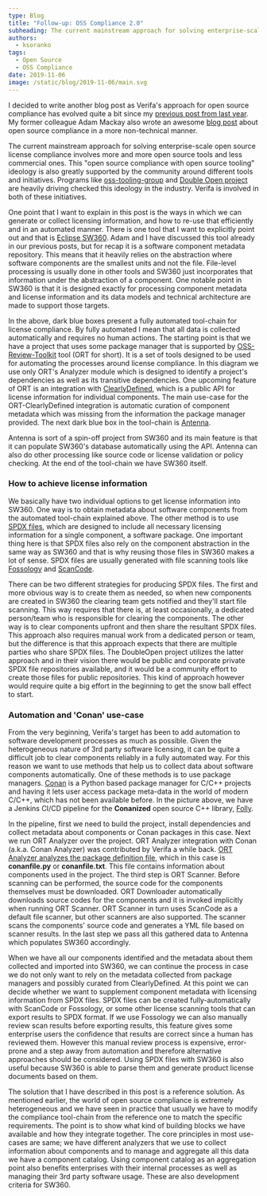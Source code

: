 ```yaml
---
type: Blog
title: "Follow-up: OSS Compliance 2.0"
subheading: The current mainstream approach for solving enterprise-scale open source license compliance involves more and more open source tools and less commercial ones.
authors:
  - ksoranko
tags:
  - Open Source
  - OSS Compliance
date: 2019-11-06
image: /static/blog/2019-11-06/main.svg
---
```


I decided to write another blog post as Verifa's approach for open source compliance has evolved quite a bit since my [previous post from last year](/insights/oss-compliance/). My former colleague Adam Mackay also wrote an awesome [blog post](/insights/open-source-will-rock-your-devops-world/) about open source compliance in a more non-technical manner.

The current mainstream approach for solving enterprise-scale open source license compliance involves more and more open source tools and less commercial ones. This "open source compliance with open source tooling" ideology is also greatly supported by the community around different tools and initiatives. Programs like [oss-tooling-group](https://oss-compliance-tooling.org/) and [Double Open project](https://www.doubleopen.org/) are heavily driving checked this ideology in the industry. Verifa is involved in both of these initiatives.

One point that I want to explain in this post is the ways in which we can generate or collect licensing information, and how to re-use that efficiently and in an automated manner. There is one tool that I want to explicitly point out and that is [Eclipse SW360](https://github.com/eclipse/sw360). Adam and I have discussed this tool already in our previous posts, but for recap it is a software component metadata repository. This means that it heavily relies on the abstraction where software components are the smallest units and not the file. File-level processing is usually done in other tools and SW360 just incorporates that information under the abstraction of a component. One notable point in SW360 is that it is designed exactly for processing component metadata and license information and its data models and technical architecture are made to support those targets.

In the above, dark blue boxes present a fully automated tool-chain for license compliance. By fully automated I mean that all data is collected automatically and requires no human actions. The starting point is that we have a project that uses some package manager that is supported by [OSS-Review-Toolkit](https://github.com/oss-review-toolkit/ort) tool (ORT for short). It is a set of tools designed to be used for automating the processes around license compliance. In this diagram we use only ORT's Analyzer module which is designed to identify a project's dependencies as well as its transitive dependencies. One upcoming feature of ORT is an integration with [ClearlyDefined](https://clearlydefined.io/), which is a public API for license information for individual components. The main use-case for the ORT-ClearlyDefined integration is automatic curation of component metadata which was missing from the information the package manager provided. The next dark blue box in the tool-chain is [Antenna](https://github.com/eclipse/antenna).

Antenna is sort of a spin-off project from SW360 and its main feature is that it can populate SW360's database automatically using the API. Antenna can also do other processing like source code or license validation or policy checking. At the end of the tool-chain we have SW360 itself.

### How to achieve license information

We basically have two individual options to get license information into SW360. One way is to obtain metadata about software components from the automated tool-chain explained above. The other method is to use [SPDX files](https://spdx.dev/), which are designed to include all necessary licensing information for a single component, a software package. One important thing here is that SPDX files also rely on the component abstraction in the same way as SW360 and that is why reusing those files in SW360 makes a lot of sense. SPDX files are usually generated with file scanning tools like [Fossology](https://github.com/fossology/fossology) and [ScanCode](https://github.com/nexB/scancode-toolkit).

There can be two different strategies for producing SPDX files. The first and more obvious way is to create them as needed, so when new components are created in SW360 the clearing team gets notified and they'll start file scanning. This way requires that there is, at least occasionally, a dedicated person/team who is responsible for clearing the components. The other way is to clear components upfront and then share the resultant SPDX files. This approach also requires manual work from a dedicated person or team, but the difference is that this approach expects that there are multiple parties who share SPDX files. The DoubleOpen project utilizes the latter approach and in their vision there would be public and corporate private SPDX file repositories available, and it would be a community effort to create those files for public repositories. This kind of approach however would require quite a big effort in the beginning to get the snow ball effect to start.

### Automation and 'Conan' use-case

From the very beginning, Verifa's target has been to add automation to software development processes as much as possible. Given the heterogeneous nature of 3rd party software licensing, it can be quite a difficult job to clear components reliably in a fully automated way. For this reason we want to use methods that help us to collect data about software components automatically. One of these methods is to use package managers. [Conan](https://conan.io/) is a Python based package manager for C/C++ projects and having it lets user access package meta-data in the world of modern C/C++, which has not been available before. In the picture above, we have a Jenkins CI/CD pipeline for the **Conanized** open source C++ library, [Folly](https://github.com/facebook/folly).

In the pipeline, first we need to build the project, install dependencies and collect metadata about components or Conan packages in this case. Next we run ORT Analyzer over the project. ORT Analyzer integration with Conan (a.k.a. Conan Analyzer) was contributed by Verifa a while back. [ORT Analyzer analyzes the package definition file](https://github.com/heremaps/oss-review-toolkit/pull/1883), which in this case is **conanfile.py** or **conanfile.txt**. This file contains information about components used in the project. The third step is ORT Scanner. Before scanning can be performed, the source code for the components themselves must be downloaded. ORT Downloader automatically downloads source codes for the components and it is invoked implicitly when running ORT Scanner. ORT Scanner in turn uses ScanCode as a default file scanner, but other scanners are also supported. The scanner scans the components' source code and generates a YML file based on scanner results. In the last step we pass all this gathered data to Antenna which populates SW360 accordingly.

When we have all our components identified and the metadata about them collected and imported into SW360, we can continue the process in case we do not only want to rely on the metadata collected from package managers and possibly curated from ClearlyDefined. At this point we can decide whether we want to supplement component metadata with licensing information from SPDX files. SPDX files can be created fully-automatically with ScanCode or Fossology, or some other license scanning tools that can export results to SPDX format. If we use Fossology we can also manually review scan results before exporting results, this feature gives some enterprise users the confidence that results are correct since a human has reviewed them. However this manual review process is expensive, error-prone and a step away from automation and therefore alternative approaches should be considered. Using SPDX files with SW360 is also useful because SW360 is able to parse them and generate product license documents based on them.

The solution that I have described in this post is a reference solution. As mentioned earlier, the world of open source compliance is extremely heterogeneous and we have seen in practice that usually we have to modify the compliance tool-chain from the reference one to match the specific requirements. The point is to show what kind of building blocks we have available and how they integrate together. The core principles in most use-cases are same; we have different analyzers that we use to collect information about components and to manage and aggregate all this data we have a component catalog. Using component catalog as an aggregation point also benefits enterprises with their internal processes as well as managing their 3rd party software usage. These are also development criteria for SW360.
